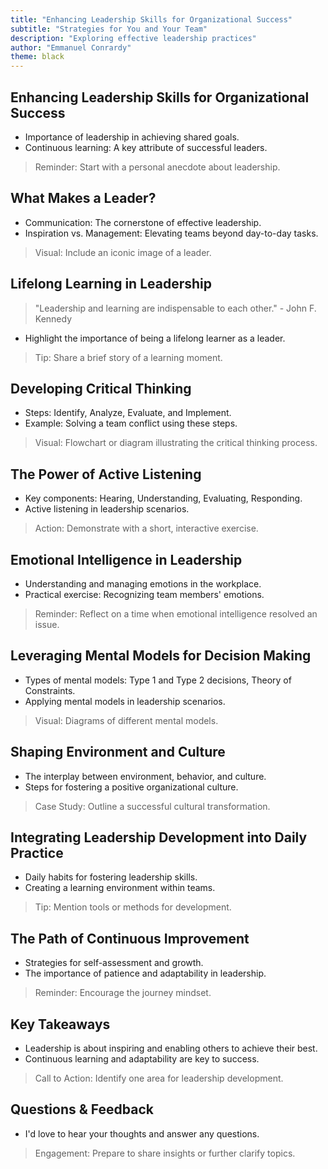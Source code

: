 ```yaml
---
title: "Enhancing Leadership Skills for Organizational Success"
subtitle: "Strategies for You and Your Team"
description: "Exploring effective leadership practices"
author: "Emmanuel Conrardy"
theme: black
---
```


## Enhancing Leadership Skills for Organizational Success

- Importance of leadership in achieving shared goals.
- Continuous learning: A key attribute of successful leaders.

> Reminder: Start with a personal anecdote about leadership.

## What Makes a Leader?

- Communication: The cornerstone of effective leadership.
- Inspiration vs. Management: Elevating teams beyond day-to-day tasks.

> Visual: Include an iconic image of a leader.

## Lifelong Learning in Leadership
>
> "Leadership and learning are indispensable to each other." - John F. Kennedy

- Highlight the importance of being a lifelong learner as a leader.

> Tip: Share a brief story of a learning moment.

## Developing Critical Thinking

- Steps: Identify, Analyze, Evaluate, and Implement.
- Example: Solving a team conflict using these steps.

> Visual: Flowchart or diagram illustrating the critical thinking process.

## The Power of Active Listening

- Key components: Hearing, Understanding, Evaluating, Responding.
- Active listening in leadership scenarios.

> Action: Demonstrate with a short, interactive exercise.

## Emotional Intelligence in Leadership

- Understanding and managing emotions in the workplace.
- Practical exercise: Recognizing team members' emotions.

> Reminder: Reflect on a time when emotional intelligence resolved an issue.

## Leveraging Mental Models for Decision Making

- Types of mental models: Type 1 and Type 2 decisions, Theory of Constraints.
- Applying mental models in leadership scenarios.

> Visual: Diagrams of different mental models.

## Shaping Environment and Culture

- The interplay between environment, behavior, and culture.
- Steps for fostering a positive organizational culture.

> Case Study: Outline a successful cultural transformation.

## Integrating Leadership Development into Daily Practice

- Daily habits for fostering leadership skills.
- Creating a learning environment within teams.

> Tip: Mention tools or methods for development.

## The Path of Continuous Improvement

- Strategies for self-assessment and growth.
- The importance of patience and adaptability in leadership.

> Reminder: Encourage the journey mindset.

## Key Takeaways

- Leadership is about inspiring and enabling others to achieve their best.
- Continuous learning and adaptability are key to success.

> Call to Action: Identify one area for leadership development.

## Questions & Feedback

- I'd love to hear your thoughts and answer any questions.

> Engagement: Prepare to share insights or further clarify topics.

